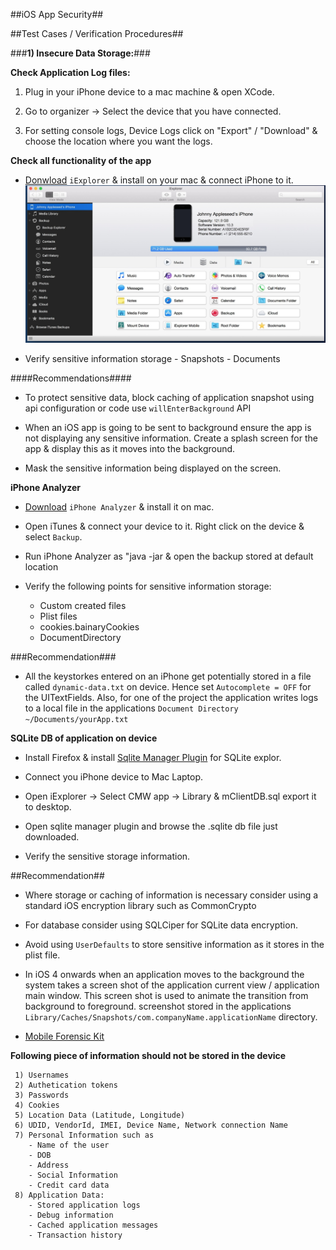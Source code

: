 ##iOS App Security##

##Test Cases / Verification Procedures##

###**1) Insecure Data Storage:**###

**Check Application Log files:**

1) Plug in your iPhone device to a mac machine & open XCode.

2) Go to organizer -> Select the device that you have connected.

3) For setting console logs, Device Logs click on "Export" / "Download" & choose the location where you want the logs.

**Check all functionality of the app**

- [Donwload](https://macroplant.com/iexplorer) ``iExplorer``  & install on your mac & connect iPhone to it.
![](iExplorer.png)

- Verify sensitive information storage
      - Snapshots
      - Documents


####Recommendations####
 
 - To protect sensitive data, block caching of application snapshot using api configuration or code use ``willEnterBackground`` API

- When an iOS app is going to be sent to background ensure the app is not displaying any sensitive information. Create a splash screen for the app & display this as it moves into the background.

- Mask the sensitive information being displayed on the screen.
 
**iPhone Analyzer**

- [Download](https://iphone-analyzer.soft112.com/) ``iPhone Analyzer`` & install it on mac.

- Open iTunes & connect your device to it. Right click on the device & select ``Backup``.

- Run iPhone Analyzer as "java -jar <iPhone expoler.jar> & open the backup stored at default location

- Verify the following points for sensitive information storage:
	
	- Custom created files
	- Plist files
	- cookies.bainaryCookies
	- DocumentDirectory

###Recommendation###

- All the keystorkes entered on an iPhone get potentially stored in a file called ``dynamic-data.txt`` on device. Hence set ``Autocomplete = OFF`` for the UITextFields. Also, for one of the project the application writes logs to a local file in the applications ``Document Directory`` ``~/Documents/yourApp.txt``

	
**SQLite DB of application on device**

- Install Firefox & install [Sqlite Manager Plugin](https://addons.mozilla.org/en-US/firefox/addon/sqlite-manager/) for SQLite explor.

- Connect you iPhone device to Mac Laptop.

- Open iExplorer -> Select CMW app -> Library & mClientDB.sql export it to desktop.

- Open sqlite manager plugin and browse the .sqlite db file just downloaded.

- Verify the sensitive storage information.

##Recommendation##

- Where storage or caching of information is necessary consider using a standard iOS encryption library such as CommonCrypto

- For database consider using SQLCiper for SQLite data encryption.

- Avoid using ``UserDefaults`` to store sensitive information as it stores in the plist file.

- In iOS 4 onwards when an application moves to the background the system takes a screen shot of the application current view / application main window. This screen shot is used to animate the transition from background to foreground. screenshot stored in the applications ``Library/Caches/Snapshots/com.companyName.applicationName`` directory.

- [Mobile Forensic Kit](https://www.elcomsoft.com/)



**Following piece of information should not be stored in the device** 

	 1) Usernames
	 2) Authetication tokens
	 3) Passwords
	 4) Cookies
	 5) Location Data (Latitude, Longitude) 
	 6) UDID, VendorId, IMEI, Device Name, Network connection Name
	 7) Personal Information such as
	    - Name of the user
	    - DOB
	    - Address
	    - Social Information 
	    - Credit card data
	 8) Application Data: 
	    - Stored application logs
	    - Debug information 
	    - Cached application messages
	    - Transaction history 


  
